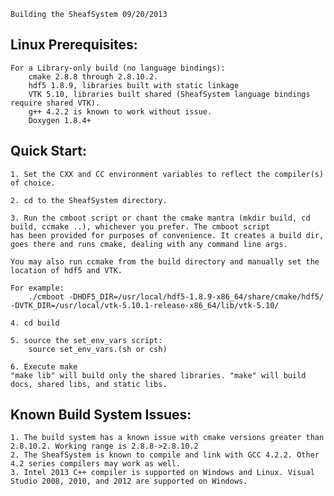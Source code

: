 
	Building the SheafSystem 09/20/2013


Linux Prerequisites:
-
	For a Library-only build (no language bindings):
		cmake 2.8.8 through 2.8.10.2. 
		hdf5 1.8.9, libraries built with static linkage
		VTK 5.10, libraries built shared (SheafSystem language bindings require shared VTK).
		g++ 4.2.2 is known to work without issue. 
		Doxygen 1.8.4+
	
Quick Start:
-
	1. Set the CXX and CC environment variables to reflect the compiler(s) of choice.

	2. cd to the SheafSystem directory.

	3. Run the cmboot script or chant the cmake mantra (mkdir build, cd build, ccmake ..), whichever you prefer. The cmboot script 
	has been provided for purposes of convenience. It creates a build dir, goes there and runs cmake, dealing with any command line args. 

	You may also run ccmake from the build directory and manually set the location of hdf5 and VTK.
	
	For example:
		./cmboot -DHDF5_DIR=/usr/local/hdf5-1.8.9-x86_64/share/cmake/hdf5/ -DVTK_DIR=/usr/local/vtk-5.10.1-release-x86_64/lib/vtk-5.10/
		
	4. cd build

	5. source the set_env_vars script:
   		source set_env_vars.(sh or csh)
	
	6. Execute make
   	"make lib" will build only the shared libraries. "make" will build docs, shared libs, and static libs.


Known Build System Issues:
-
	1. The build system has a known issue with cmake versions greater than 2.8.10.2. Working range is 2.8.8->2.8.10.2
	2. The SheafSystem is known to compile and link with GCC 4.2.2. Other 4.2 series compilers may work as well. 
	3. Intel 2013 C++ compiler is supported on Windows and Linux. Visual Studio 2008, 2010, and 2012 are supported on Windows.
